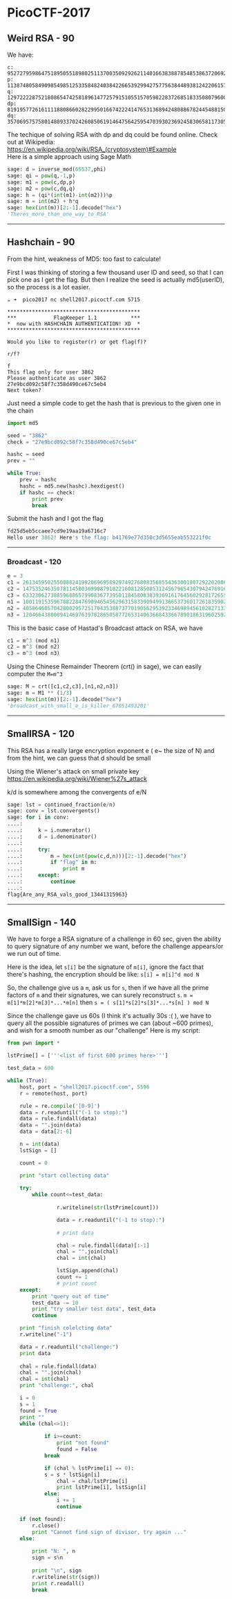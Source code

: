 # PicoCTF-2017

## Weird RSA - 90

We have:
```
c: 95272795986475189505518980251137003509292621140166383887854853863720692420204142448424074834657149326853553097626486371206617513769930277580823116437975487148956107509247564965652417450550680181691869432067892028368985007229633943149091684419834136214793476910417359537696632874045272326665036717324623992885
p: 11387480584909854985125335848240384226653929942757756384489381242206157197986555243995335158328781970310603060671486688856263776452654268043936036556215243
q: 12972222875218086547425818961477257915105515705982283726851833508079600460542479267972050216838604649742870515200462359007315431848784163790312424462439629
dp: 8191957726161111880866028229950166742224147653136894248088678244548815086744810656765529876284622829884409590596114090872889522887052772791407131880103961
dq: 3570695757580148093370242608506191464756425954703930236924583065811730548932270595568088372441809535917032142349986828862994856575730078580414026791444659
```

The techique of solving RSA with dp and dq could be found online.
Check out at Wikipedia: <https://en.wikipedia.org/wiki/RSA_(cryptosystem)#Example><br/>
Here is a simple approach using Sage Math

```python
sage: d = inverse_mod(65537,phi)
sage: qi = pow(q,-1,p)
sage: m1 = pow(c,dp,p)
sage: m2 = pow(c,dq,q)
sage: h = (qi*(int(m1)-int(m2)))%p
sage: m = int(m2) + h*q
sage: hex(int(m))[2:-1].decode("hex")
'Theres_more_than_one_way_to_RSA'
```
<hr>

## Hashchain - 90

From the hint, weakness of MD5: too fast to calculate!

First I was thinking of storing a few thousand user ID and seed, so that I can pick one as I get the flag. But then I realize the seed is actually md5(userID), so the process is a lot easier.

```
☕️ ➜  pico2017 nc shell2017.picoctf.com 5715

*******************************************
***            FlagKeeper 1.1           ***
*  now with HASHCHAIN AUTHENTICATION! XD  *
*******************************************

Would you like to register(r) or get flag(f)?

r/f?

f
This flag only for user 3862
Please authenticate as user 3862
27e9bcd092c58f7c358d490ce67c5eb4
Next token?

```
Just need a simple code to get the hash that is previous to the given one in the chain
```python
import md5

seed = "3862"
check = "27e9bcd092c58f7c358d490ce67c5eb4"

hashc = seed
prev = ""

while True:
	prev = hashc
	hashc = md5.new(hashc).hexdigest()
	if hashc == check:
		print prev
		break    

```
Submit the hash and I got the flag
```python
fd25d5eb5ccaee7cd9e19aa19a6716c7
Hello user 3862! Here's the flag: b41769e77d350c3d5655eab553221f0c
```
<hr>

### Broadcast - 120

```python
e = 3
c1 = 261345950255088824199206969589297492768083568554363001807292202086148198632298416227800170521403879169323939870136918495166376001415603107530798184803733942230649625863328280827871999560410058158409477539013408803889636337981870043792827095136037430392653831785807945977864288192407940225619843273330120029313
c2 = 147535246350781145803699087910221608128508531245679654307942476916759248403409499940709875170482499717373851969854700407365859710668248221534523112910895863625501694252104929562808450560410931902051428001118134260015071473417379253511812576559427770355902270332217159041674805147868562215268081818231962157802
c3 = 633230627388596886579908367739501184580838393691617645602928172655297372237425265855898468213006428127058041006464863408951623696827190570241149630919096283514787011922034385643767864879634861850565793738024061098801151563062727926809059198778760627479771564465550880228117974715945657575773914891371732645934
n1 = 1001191535967882284769094654562963158339094991366537360172618359025855097846977704928598237040115495676223744383629803332394884046043603063054821999994629411352862317941517957323746992871914047324555019615398720677218748535278252779545622933662625193622517947605928420931496443792865516592262228294965047903627
n2 = 405864605704280029572517043538873770190562953923346989456102827133294619540434679181357855400199671537151039095796094162418263148474324455458511633891792967156338297585653540910958574924436510557629146762715107527852413979916669819333765187674010542434580990241759130158992365304284892615408513239024879592309
n3 = 1204664380009414697639782865058772653140636684336678901863196025928054706723976869222235722439176825580211657044153004521482757717615318907205106770256270292154250168657084197056536811063984234635803887040926920542363612936352393496049379544437329226857538524494283148837536712608224655107228808472106636903723
```

This is the basic case of Hastad's Broadcast attack on RSA, we have 
```python
c1 = m^3 (mod n1)
c2 = m^3 (mod n2)
c3 = m^3 (mod n3)
```
Using the Chinese Remainder Theorem (crt() in sage), we can easily computer the `M=m^3`
```python
sage: M = crt([c1,c2,c3],[n1,n2,n3])
sage: m = M1 ** (1/3)
sage: hex(int(m))[2:-1].decode("hex")
'broadcast_with_small_e_is_killer_67051493201'
```
<hr>

## SmallRSA - 120

This RSA has a really large encryption exponent e ( e~ the size of N) and from the hint, we can guess that d should be small

Using the Wiener's attack on small private key
<https://en.wikipedia.org/wiki/Wiener%27s_attack><br>

k/d is somewhere among the convergents of e/N

```python
sage: lst = continued_fraction(e/n)
sage: conv = lst.convergents()
sage: for i in conv:
....: 
....:     k = i.numerator()
....:     d = i.denominator()
....: 
....:     try:
....:         m = hex(int(pow(c,d,n)))[2:-1].decode("hex")
....:         if "flag" in m:
....:             print m
....:     except:
....:         continue
....:     
flag{Are_any_RSA_vals_good_13441315963}
```
<hr>

## SmallSign - 140

We have to forge a RSA signature of a challenge in 60 sec, given the ability to query signature of any number we want, before the challenge appears/or we run out of time. 

Here is the idea, 
let `s[i]` be the signature of `m[i]`, ignore the fact that there's hashing, the encryption should be like:
 `s[i] = m[i]^d mod N`

So, the challenge give us a `m`, ask us for `s`, then if we have all the prime factors of `m` and their signatures, we can surely reconstruct `s`.
 `m = m[1]*m[2]*m[3]*...*m[n]`
then 
 `s = ( s[1]*s[2]*s[3]*...*s[n] ) mod N`

Since the challenge gave us 60s (I think it's actually 30s :( ), we have to query all the possible signatures of primes we can (about ~600 primes), and wish for a smooth number as our "challenge"
Here is my script:

```python
from pwn import *

lstPrime[] = ['''<list of first 600 primes here>''']

test_data = 600

while (True):
	host, port = "shell2017.picoctf.com", 5596
	r = remote(host, port)

	rule = re.compile('[0-9]')
	data = r.readuntil("(-1 to stop):")
	data = rule.findall(data)
	data = "".join(data)
	data = data[2:-6]

	n = int(data)
	lstSign = []

	count = 0

	print "start collecting data"
	
	try:
		while count<=test_data:
    
    			r.writeline(str(lstPrime[count]))

    			data = r.readuntil("(-1 to stop):")
    
    			# print data

    			chal = rule.findall(data)[:-1]
    			chal = "".join(chal)
    			chal = int(chal)

    			lstSign.append(chal)
    			count += 1
    			# print count
	except:
		print "query out of time"
		test_data -= 10
		print "try smaller test data", test_data
		continue

	print "finish colelcting data"
	r.writeline("-1")

	data = r.readuntil("challenge:")
	print data
	
	chal = rule.findall(data)
	chal = "".join(chal)
	chal = int(chal)
	print "challenge:", chal

	i = 0
	s = 1
	found = True
	print ""
	while (chal<>1):
    
    		if i>=count:
        		print "not found"
        		found = False
			break

    		if (chal % lstPrime[i] == 0):
			s = s * lstSign[i]
        		chal = chal/lstPrime[i]
        		print lstPrime[i], lstSign[i]
    		else:
        		i += 1
        		continue

	if (not found):
		r.close()
		print "Cannot find sign of divisor, try again ..."
	else:
		
		print "N: ", n
		sign = s%n 
		
		print "\n", sign
		r.writeline(str(sign))
		print r.readall() 
		break
	
